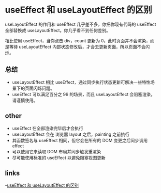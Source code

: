 # useEffect 和 useLayoutEffect 的区别

useLayoutEffect 的作用和 useEffect 几乎差不多，你把你现有代码的 useEffect 全部替换成 useLayoutEffect，你几乎看不到任何差别。

相比使用 useEffect，当你点击 div，count 更新为 0，此时页面并不会渲染，而是等待 useLayoutEffect 内部状态修改后，才会去更新页面，所以页面不会闪烁。

## 总结

- useLayoutEffect 相比 useEffect，通过同步执行状态更新可解决一些特性场景下的页面闪烁问题。
- useEffect 可以满足百分之 99 的场景，而且 useLayoutEffect 会阻塞渲染，请谨慎使用。

## other

- useEffect 在全部渲染完毕后才会执行
- useLayoutEffect 会在 浏览器 layout 之后，painting 之前执行
- 其函数签名与 useEffect 相同，但它会在所有的 DOM 变更之后同步调用 effect
- 可以使用它来读取 DOM 布局并同步触发重渲染
- 尽可能使用标准的 useEffect 以避免阻塞视图更新

## links

-[useEffect 和 useLayoutEffect 的区别](https://juejin.im/post/5de38c76e51d455f9b335eff)
